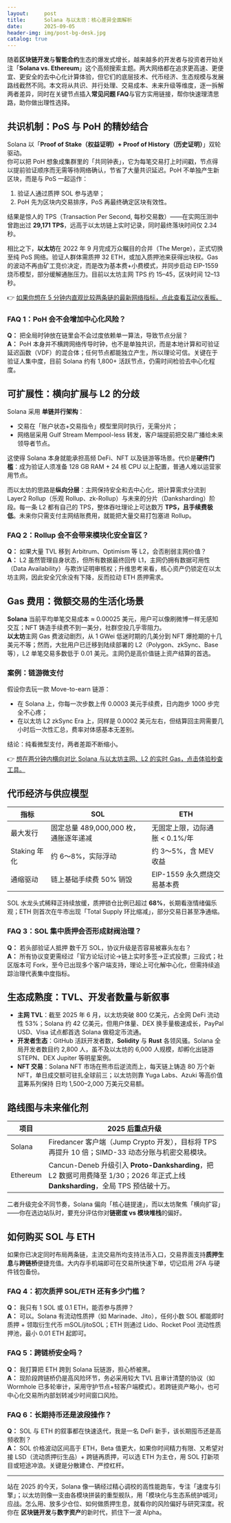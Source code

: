 ```yaml
---
layout:     post
title:      Solana 与以太坊：核心差异全面解析
date:       2025-09-05
header-img: img/post-bg-desk.jpg
catalog: true
---
```


随着**区块链开发**与**智能合约**生态的爆发式增长，越来越多的开发者与投资者开始关注「**Solana vs. Ethereum**」这个高频搜索主题。两大网络都在追求更高速、更便宜、更安全的去中心化计算体验，但它们的底层技术、代币经济、生态规模与发展路线截然不同。本文将从共识、并行处理、交易成本、未来升级等维度，逐一拆解两者差异，同时在关键节点插入**常见问题 FAQ**与官方实用链接，帮你快速理清思路，助你做出理性选择。

## 共识机制：PoS 与 PoH 的精妙结合

Solana 以「**Proof of Stake（权益证明）+ Proof of History（历史证明）**」双轮驱动。  
你可以把 PoH 想象成集群里的「共同钟表」，它为每笔交易打上时间戳，节点得以提前验证顺序而无需等待网络确认，节省了大量共识延迟。PoH 不单独产生新区块，而是与 PoS 一起运作：  
1. 验证人通过质押 SOL 参与选举；  
2. PoH 先为区块内交易排序，PoS 再最终确定区块有效性。  

结果是惊人的 TPS（Transaction Per Second, 每秒交易数）——在实网压测中曾跑出过 **29,171 TPS**，远高于以太坊链上实时记录，同时最终落块时间仅 2.34 秒。

相比之下，**以太坊**在 2022 年 9 月完成万众瞩目的合并（The Merge），正式切换至纯 PoS 网络。验证人群体需质押 32 ETH，或加入质押池来获得出块权。Gas 的波动不再由矿工竞价决定，而是改为基本费+小费模式，并同步启动 EIP-1559 烧币模型，部分缓解通胀压力。目前以太坊主网 TPS 约 15–45，区块时间 12–13 秒。

👉 [如果你想在 5 分钟内直观比较两条链的最新网络指标，点此查看互动仪表板。](https://okxdog.com/)

### FAQ 1：PoH 会不会增加中心化风险？
**Q：** 把全局时钟放在链里会不会过度依赖单一算法，导致节点分层？  
**A：** PoH 本身并不横跨网络传导时钟，也不是单独共识，而是本地计算和可验证延迟函数（VDF）的混合体；任何节点都能独立产生，所以理论可信。关键在于验证人集中度，目前 Solana 约有 1,800+ 活跃节点，仍需时间检验去中心化程度。

## 可扩展性：横向扩展与 L2 的分歧

Solana 采用 **单链并行架构**：  
- 交易在「账户状态+交易指令」模型里同时执行，无需分片；  
- 网络层采用 Gulf Stream Mempool-less 转发，客户端提前把交易广播给未来领导者节点。  

这使得 Solana 本身就能承担高频 DeFi、NFT 以及链游等场景。代价是**硬件门槛**：成为验证人须准备 128 GB RAM + 24 核 CPU 以上配置，普通人难以运营家用节点。

而以太坊的思路是**纵向分层**：主网保持安全和去中心化，把计算需求分流到 Layer2 Rollup（乐观 Rollup、zk-Rollup）与未来的分片（Danksharding）阶段。每一条 L2 都有自己的 TPS，整体吞吐理论上可达数万 **TPS，且手续费极低**。未来你只需支付主网结账费用，就能把大量交易打包塞进 Rollup。

### FAQ 2：Rollup 会不会带来模块化安全盲区？
**Q：** 如果大量 TVL 移到 Arbitrum、Optimism 等 L2，会否削弱主网价值？  
**A：** L2 虽然管理自身状态，但所有数据最终回传 L1，主网仍拥有数据可用性（Data Availability）与欺诈证明审核权；升维思考来看，核心资产仍锁定在以太坊主网，因此安全冗余没有下降，反而拉动 ETH 质押需求。

## Gas 费用：微额交易的生活化场景

**Solana** 当前平均单笔交易成本 ≈ 0.00025 美元，用户可以像刷微博一样无感知交互；NFT 铸造手续费不到一美分，社群空投几乎零阻力。  
**以太坊**主网 Gas 费波动剧烈，从 1 GWei 低迷时期的几美分到 NFT 爆抢期的十几美元不等；然而，大批用户已迁移到陆续部署的 L2（Polygon、zkSync、Base 等），L2 单笔交易多数低于 0.01 美元。主网仍是高价值链上资产结算的首选。

### 案例：链游微支付
假设你去玩一款 Move-to-earn 链游：  
- 在 Solana 上，你每一次步数上传 0.0003 美元手续费，日内跑步 1000 步完全不心疼；  
- 在以太坊 L2 zkSync Era 上，同样是 0.0002 美元左右，但结算回主网需要几小时后一次性汇总，费率对体感基本无差别。  

结论：纯看微型支付，两者差距不断缩小。

👉 [想在两分钟内横向对比 Solana 与以太坊主网、L2 的实时 Gas，点击体验秒查工具。](https://okxdog.com/)

## 代币经济与供应模型

| **指标**        | **SOL**                               | **ETH**                                |
|-----------------|----------------------------------------|----------------------------------------|
| 最大发行        | 固定总量 489,000,000 枚，通胀逐年递减  | 无固定上限，边际通胀 < 0.1%/年         |
| Staking 年化    | 约 6～8%，实际浮动                    | 约 3～5%，含 MEV 收益                  |
| 通缩驱动        | 链上基础手续费 50% 销毁               | EIP-1559 永久燃烧交易基本费            |
SOL 水龙头式稀释正持续放缓，质押锁仓比例已超过 **68%**，长期看涨情绪偏乐观；ETH 则首次在牛市出现「Total Supply 环比缩减」，部分交易日甚至净通缩。

### FAQ 3：SOL 集中质押会否形成财阀治理？
**Q：** 若头部验证人抵押 数千万 SOL，协议升级是否容易被寡头左右？  
**A：** 所有协议变更需经过「官方论坛讨论→链上实时多签→正式投票」三段式；社区版本可 Fork，至今已出现多个客户端支持，理论上可化解中心化，但需持续追踪治理代表集中度指标。

## 生态成熟度：TVL、开发者数量与新叙事

- **主网 TVL**：截至 2025 年 6 月，以太坊突破 800 亿美元，占全网 DeFi 流动性 53%；Solana 约 42 亿美元，但用户体量、DEX 换手量极速成长，PayPal USD、Visa 试点都首选 Solana 做稳定币流通。  
- **开发者生态**：GitHub 活跃开发者数，**Solidity** 与 **Rust** 各领风骚。Solana 全局开发者数目约 2,800 人，虽不及以太坊的 6,000 人规模，却孵化出链游 STEPN、DEX Jupiter 等明星案例。  
- **NFT 交易**：Solana NFT 市场在熊市后逆流而上，每天链上铸造 80 万个新 NFT，单日成交额可驻扎全球前三；以太坊则靠 Yuga Labs、Azuki 等高价值蓝筹系列保持 日均 1,500–2,000 万美元交易额。

## 路线图与未来催化剂

| **项目** | **2025 后重点升级**                                      |
|----------|-----------------------------------------------------------|
| Solana   | Firedancer 客户端（Jump Crypto 开发），目标将 TPS 再提升 10 倍；SIMD-33 动态分账与机密交易模块。 |
| Ethereum | Cancun-Deneb 升级引入 **Proto-Danksharding**，把 L2 数据可用费降至 1/30；2026 年正式上线 **Danksharding**，全局 TPS 预估破十万。 |

二者升级完全不同节奏，Solana 偏向「核心链提速」，而以太坊聚焦「横向扩容」——你在选边站队时，要充分评估你对**链密度 vs 模块堆栈**的偏好。

## 如何购买 SOL 与 ETH

如果你已决定同时布局两条链，主流交易所均支持法币入口，交易界面支持**质押生息**与**跨链桥**便捷充值。大内存手机端即可在交易所快速下单，切记启用 2FA 与硬件钱包备份。

### FAQ 4：初次质押 SOL/ETH 还有多少门槛？
**Q：** 我只有 1 SOL 或 0.1 ETH，能否参与质押？  
**A：** 可以。Solana 有流动性质押（如 Marinade、Jito），任何小数 SOL 都能即时质押 + 领取衍生代币 mSOL/jitoSOL；ETH 则通过 Lido、Rocket Pool 流动性质押池，最小 0.01 ETH 起即可。

### FAQ 5：跨链桥安全吗？
**Q：** 我打算把 ETH 跨到 Solana 玩链游，担心桥被黑。  
**A：** 现阶段跨链桥仍是高风险环节，务必采用较大 TVL 且审计清楚的协议（如 Wormhole 已多轮审计，采用守护节点+轻客户端模式）。若跨链资产略小，也可中心化交易所内部划转减少时间窗口风险。

### FAQ 6：长期持币还是波段操作？
**Q：** SOL 与 ETH 的叙事都在快速迭代，我是一名 DeFi 新手，该长期囤币还是高频收割？  
**A：** SOL 价格波动区间高于 ETH，Beta 值更大，如果你时间精力有限、又希望对接 LSD（流动质押衍生品）+ 跨链再质押，可以选 ETH 为主仓，用 SOL 打新项目或短途冲浪。关键是分散建仓、严控杠杆。

---

站在 2025 的今天，Solana 像一辆经过精心调校的高性能跑车，专注「速度与引擎」；以太坊则像一支由各模块拼装的重型舰队，用「模块化与生态系统护城河」应战。怎么用、放多少仓位、如何做质押生息，就看你的风险偏好与研究深度。祝你在 **区块链开发**与**数字资产**的新时代，抓住下一波 Alpha。